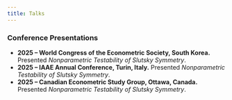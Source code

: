 ```yaml
---
title: Talks
---
```


### Conference Presentations

- **2025 – World Congress of the Econometric Society, South Korea.** Presented *Nonparametric Testability of Slutsky Symmetry*.
- **2025 – IAAE Annual Conference, Turin, Italy.** Presented *Nonparametric Testability of Slutsky Symmetry*.
- **2025 – Canadian Econometric Study Group, Ottawa, Canada.** Presented *Nonparametric Testability of Slutsky Symmetry*.
